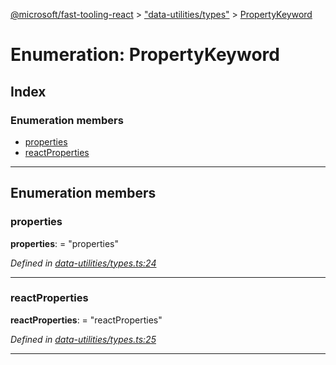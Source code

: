 [@microsoft/fast-tooling-react](../README.md) > ["data-utilities/types"](../modules/_data_utilities_types_.md) > [PropertyKeyword](../enums/_data_utilities_types_.propertykeyword.md)

# Enumeration: PropertyKeyword

## Index

### Enumeration members

* [properties](_data_utilities_types_.propertykeyword.md#properties)
* [reactProperties](_data_utilities_types_.propertykeyword.md#reactproperties)

---

## Enumeration members

<a id="properties"></a>

###  properties

**properties**:  = "properties"

*Defined in [data-utilities/types.ts:24](https://github.com/Microsoft/fast-dna/blob/164dd3ca/packages/fast-tooling-react/src/data-utilities/types.ts#L24)*

___
<a id="reactproperties"></a>

###  reactProperties

**reactProperties**:  = "reactProperties"

*Defined in [data-utilities/types.ts:25](https://github.com/Microsoft/fast-dna/blob/164dd3ca/packages/fast-tooling-react/src/data-utilities/types.ts#L25)*

___

